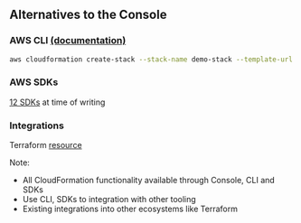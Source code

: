 ## Alternatives to the Console

### AWS CLI <a href="http://docs.aws.amazon.com/cli/latest/reference/cloudformation/" target="_blank">(documentation)</a>

```bash
aws cloudformation create-stack --stack-name demo-stack --template-url ... --parameters ...
```

### AWS SDKs

<a href="https://aws.amazon.com/tools/" target="_blank">12 SDKs</a> at time of writing

### Integrations

Terraform <a href="https://www.terraform.io/docs/providers/aws/r/cloudformation_stack.html" target="_blank">resource</a>

Note:

* All CloudFormation functionality available through Console, CLI and SDKs
* Use CLI, SDKs to integration with other tooling
* Existing integrations into other ecosystems like Terraform

